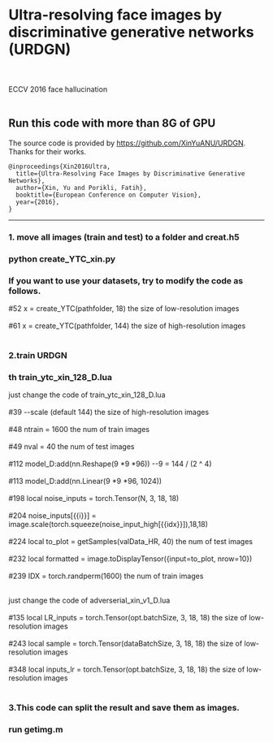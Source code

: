 # Ultra-resolving face images by discriminative generative networks (URDGN)  <br><br>
ECCV 2016 face hallucination  <br><br>

Run this code with more than 8G of GPU
-------   
The source code is provided by https://github.com/XinYuANU/URDGN. Thanks for their works.

```
@inproceedings{Xin2016Ultra,
  title={Ultra-Resolving Face Images by Discriminative Generative Networks},
  author={Xin, Yu and Porikli, Fatih},
  booktitle={European Conference on Computer Vision},
  year={2016},
}
```
-------  
### 1. move all images (train and test) to a folder and creat.h5
### python create_YTC_xin.py
### If you want to use your datasets, try to modify the code as follows.
#52 x = create_YTC(pathfolder, 18) the size of low-resolution images <br><br>
#61 x = create_YTC(pathfolder, 144) the size of high-resolution images <br><br>
  
### 2.train URDGN
### th train_ytc_xin_128_D.lua
just change the code of train_ytc_xin_128_D.lua <br><br>
#39 --scale            (default 144) the size of high-resolution images <br><br>
#48 ntrain = 1600 the num of train images <br><br>
#49 nval = 40 the num of test images <br><br>
#112 model_D:add(nn.Reshape(9 *9 *96)) --9 = 144 / (2 ^ 4) <br><br>
#113 model_D:add(nn.Linear(9 *9 *96, 1024)) <br><br>
#198 local noise_inputs = torch.Tensor(N, 3, 18, 18)  <br><br>
#204 noise_inputs[{{i}}] = image.scale(torch.squeeze(noise_input_high[{{idx}}]),18,18)  <br><br>
#224 local to_plot = getSamples(valData_HR, 40) the num of test images <br><br>
#232 local formatted = image.toDisplayTensor({input=to_plot, nrow=10})  <br><br>
#239 IDX = torch.randperm(1600) the num of train images <br><br>

just change the code of adverserial_xin_v1_D.lua <br><br>
#135 local LR_inputs = torch.Tensor(opt.batchSize, 3, 18, 18)  the size of low-resolution images <br><br>
#243 local sample = torch.Tensor(dataBatchSize, 3, 18, 18)  the size of low-resolution images <br><br>
#348 local inputs_lr = torch.Tensor(opt.batchSize, 3, 18, 18)  the size of low-resolution images <br><br>


### 3.This code can split the result and save them as images.
### run getimg.m





